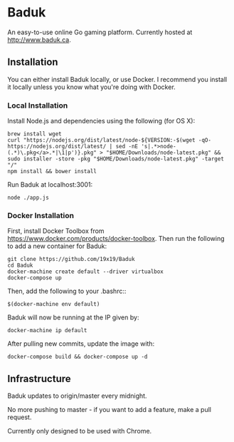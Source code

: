 # Baduk

An easy-to-use online Go gaming platform. Currently hosted at http://www.baduk.ca.

## Installation

You can either install Baduk locally, or use Docker. I recommend you install it locally unless you know what you're doing with Docker.

### Local Installation

Install Node.js and dependencies using the following (for OS X):

```
brew install wget
curl "https://nodejs.org/dist/latest/node-${VERSION:-$(wget -qO- https://nodejs.org/dist/latest/ | sed -nE 's|.*>node-(.*)\.pkg</a>.*|\1|p')}.pkg" > "$HOME/Downloads/node-latest.pkg" && sudo installer -store -pkg "$HOME/Downloads/node-latest.pkg" -target "/"
npm install && bower install
```

Run Baduk at localhost:3001:

```
node ./app.js
```

### Docker Installation

First, install Docker Toolbox from https://www.docker.com/products/docker-toolbox. Then run the following to add a new container for Baduk:

```
git clone https://github.com/19x19/Baduk
cd Baduk
docker-machine create default --driver virtualbox
docker-compose up
```

Then, add the following to your .bashrc::

```
$(docker-machine env default)
```

Baduk will now be running at the IP given by:

```
docker-machine ip default
```

After pulling new commits, update the image with:

```
docker-compose build && docker-compose up -d
```

## Infrastructure

Baduk updates to origin/master every midnight.

No more pushing to master - if you want to add a feature, make a pull request.

Currently only designed to be used with Chrome.
